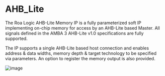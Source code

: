 # AHB_Lite
The Roa Logic AHB-Lite Memory IP is a fully parameterized soft IP implementing on-chip memory for access by an AHB-Lite based Master. All signals defined in the AMBA 3 AHB-Lite v1.0 specifications are fully supported.

The IP supports a single AHB-Lite based host connection and enables address & data widths, memory depth & target technology to be specified via parameters. An option to register the memory output is also provided.

![image](https://user-images.githubusercontent.com/87190676/162491975-ae144fe7-c561-45c6-a756-84192d4e27af.png)

